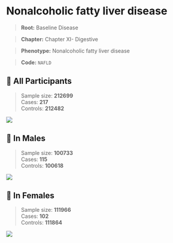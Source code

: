 # Nonalcoholic fatty liver disease

> **Root:** Baseline Disease  

> **Chapter:** Chapter XI- Digestive  

> **Phenotype:** Nonalcoholic fatty liver disease  

> **Code:** `NAFLD`

## 🧪 All Participants  
> Sample size: **212699**  
> Cases: **217**  
> Controls: **212482**
<img src="/Disease/Figures/ALL/Baseline/NAFLD.png"/>
<CsvTable src="/Disease/Data/ALL/Baseline/LG_NAFLD.csv" label="🔍 View full results" />

## 👨 In Males  
> Sample size: **100733**  
> Cases: **115**  
> Controls: **100618**
<img src="/Disease/Figures/Male/Baseline/NAFLD.png"/>
<CsvTable src="/Disease/Data/Male/Baseline/LG_NAFLD.csv" label="🔍 View full results" />

## 👩 In Females  
> Sample size: **111966**  
> Cases: **102**  
> Controls: **111864**
<img src="/Disease/Figures/Female/Baseline/NAFLD.png"/>
<CsvTable src="/Disease/Data/Female/Baseline/LG_NAFLD.csv" label="🔍 View full results" />
